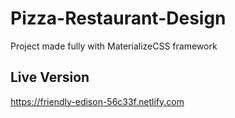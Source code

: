 # Pizza-Restaurant-Design
Project made fully with MaterializeCSS framework
## Live Version
https://friendly-edison-56c33f.netlify.com
